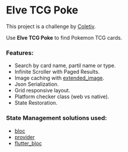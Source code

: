 # Elve TCG Poke

This project is a challenge by [Coletiv](https://coletiv.com/).

Use **Elve TCG Poke** to find Pokemon TCG cards.

### Features:
- Search by card name, partil name or type.
- Infinite Scroller with Paged Results.
- Image caching with [extended_image](https://pub.dev/packages/extended_image).
- Json Serialization.
- Grid responsive layout.
- Platform checker class (web vs native).
- State Restoration.

### State Management solutions used:
- [bloc](https://pub.dev/packages/bloc)
- [provider](https://pub.dev/packages/provider)
- [flutter_bloc](https://pub.dev/packages/flutter_bloc)

